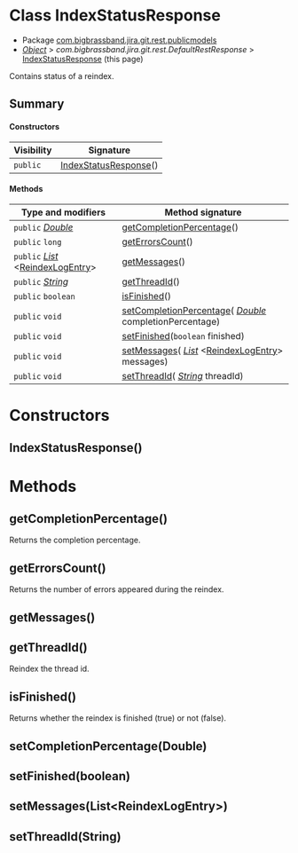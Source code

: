 # Class IndexStatusResponse

* Package [com.bigbrassband.jira.git.rest.publicmodels](#)
*  *[Object](https://docs.oracle.com/javase/8/docs/api/java/lang/Object.html)*  \> *com.bigbrassband.jira.git.rest.DefaultRestResponse* \> [IndexStatusResponse](#) (this page)

Contains status of a reindex.


## Summary
#### Constructors
| Visibility | Signature |
| --- | --- |
| `public` | [IndexStatusResponse](#indexstatusresponse)() |

#### Methods
| Type and modifiers | Method signature |
| --- | --- |
| `public`  *[Double](https://docs.oracle.com/javase/8/docs/api/java/lang/Double.html)*  | [getCompletionPercentage](#getcompletionpercentage)() |
| `public` `long` | [getErrorsCount](#geterrorscount)() |
| `public`  *[List](https://docs.oracle.com/javase/8/docs/api/java/util/List.html)* \<[ReindexLogEntry](/git-integration-for-jira-data-center/scriptrunner-javadoc-git-services-async-ReindexLogEntry-gij-self-managed)\> | [getMessages](#getmessages)() |
| `public`  *[String](https://docs.oracle.com/javase/8/docs/api/java/lang/String.html)*  | [getThreadId](#getthreadid)() |
| `public` `boolean` | [isFinished](#isfinished)() |
| `public` `void` | [setCompletionPercentage](#setcompletionpercentagedouble)( *[Double](https://docs.oracle.com/javase/8/docs/api/java/lang/Double.html)*  completionPercentage) |
| `public` `void` | [setFinished](#setfinishedboolean)(`boolean` finished) |
| `public` `void` | [setMessages](#setmessageslist)( *[List](https://docs.oracle.com/javase/8/docs/api/java/util/List.html)* \<[ReindexLogEntry](/git-integration-for-jira-data-center/scriptrunner-javadoc-git-services-async-ReindexLogEntry-gij-self-managed)\> messages) |
| `public` `void` | [setThreadId](#setthreadidstring)( *[String](https://docs.oracle.com/javase/8/docs/api/java/lang/String.html)*  threadId) |



# Constructors
## IndexStatusResponse()





# Methods
## getCompletionPercentage()
Returns the completion percentage.



## getErrorsCount()
Returns the number of errors appeared during the reindex.



## getMessages()



## getThreadId()
Reindex the thread id.



## isFinished()
Returns whether the reindex is finished (true) or not (false).



## setCompletionPercentage(Double)




## setFinished(boolean)




## setMessages(List\<ReindexLogEntry\>)




## setThreadId(String)





